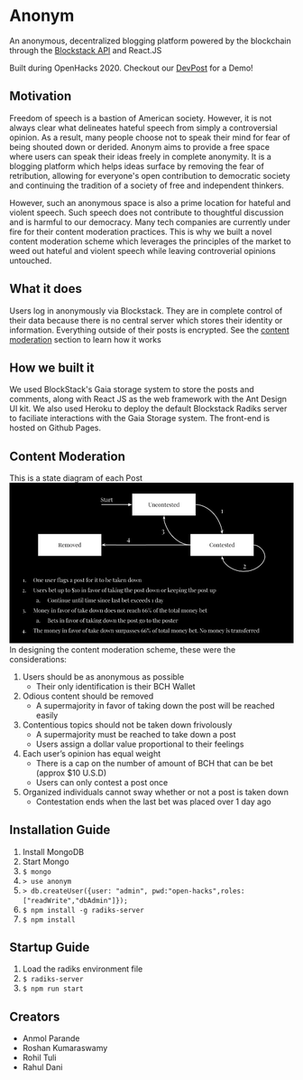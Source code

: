 # Anonym
An anonymous, decentralized blogging platform powered by the blockchain through the [Blockstack API](https://blockstack.org/) and React.JS 

Built during OpenHacks 2020. Checkout our [DevPost](https://devpost.com/software/open-hacks) for a Demo!
## Motivation
Freedom of speech is a bastion of American society. However, it is not always clear what delineates hateful speech from simply a controversial opinion. As a result, many people choose not to speak their mind for fear of being shouted down or derided. Anonym aims to provide a free space where users can speak their ideas freely in complete anonymity. It is a blogging platform which helps ideas surface by removing the fear of retribution, allowing for everyone's open contribution to democratic society and continuing the tradition of a society of free and independent thinkers.

However, such an anonymous space is also a prime location for hateful and violent speech. Such speech does not contribute to thoughtful discussion and is harmful to our democracy. Many tech companies are currently under fire for their content moderation practices. This is why we built a novel content moderation scheme which leverages the principles of the market to weed out hateful and violent speech while leaving controverial opinions untouched.

## What it does
Users log in anonymously via Blockstack. They are in complete control of their data because there is no central server which stores their identity or information. Everything outside of their posts is encrypted. See the [content moderation](#content-moderation) section to learn how it works

## How we built it
We used BlockStack's Gaia storage system to store the posts and comments, along with React JS as the web framework with the Ant Design UI kit. We also used Heroku to deploy the default Blockstack Radiks server to faciliate interactions with the Gaia Storage system. The front-end is hosted on Github Pages.

## <a name="content-moderation"></a>Content Moderation
This is a state diagram of each Post
![Content Moderation](Images/cm_1.png)
In designing the content moderation scheme, these were the considerations:
1. Users should be as anonymous as possible
    -  Their only identification is their BCH Wallet
2. Odious content should be removed
    - A supermajority in favor of taking down the post will be reached easily
3. Contentious topics should not be taken down frivolously
    - A supermajority must be reached to take down a post
    - Users assign a dollar value proportional to their feelings
4. Each user’s opinion has equal weight
    - There is a cap on the number of amount of BCH that can be bet (approx $10 U.S.D)
    - Users can only contest a post once
5. Organized individuals cannot sway whether or not a post is taken down
    - Contestation ends when the last bet was placed over 1 day ago

## Installation Guide
1. Install MongoDB
2. Start Mongo
3. `$ mongo`
4. `> use anonym`
5. `> db.createUser({user: "admin", pwd:"open-hacks",roles: ["readWrite","dbAdmin"]});`
6. `$ npm install -g radiks-server`
7. `$ npm install`

## Startup Guide
1. Load the radiks environment file
2. `$ radiks-server`
3. `$ npm run start`

## Creators
- Anmol Parande
- Roshan Kumaraswamy
- Rohil Tuli
- Rahul Dani
